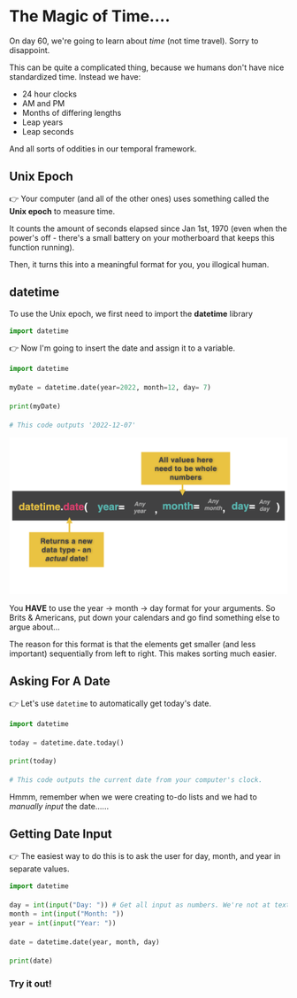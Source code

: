 # The Magic of Time....

On day 60, we're going to learn about *time* (not time travel). Sorry to disappoint.

This can be quite a complicated thing, because we humans don't have nice standardized time.  Instead we have:
- 24 hour clocks
- AM and PM
- Months of differing lengths
- Leap years
- Leap seconds

And all sorts of oddities in our temporal framework.  

## Unix Epoch

👉 Your computer (and all of the other ones) uses something called the **Unix epoch** to measure time.

It counts the amount of seconds elapsed since Jan 1st, 1970 (even when the power's off - there's a small battery on your motherboard that keeps this function running).  

Then, it turns this into a meaningful format for you, you illogical human.

## datetime

To use the Unix epoch, we first need to import the **datetime** library


```python
import datetime
```

👉 Now I'm going to insert the date and assign it to a variable.

```python
import datetime

myDate = datetime.date(year=2022, month=12, day= 7)

print(myDate)

# This code outputs '2022-12-07'
```

![](resources/day60.001.png)

You **HAVE** to use the year -> month -> day format for your arguments.  So Brits & Americans, put down your calendars and go find something else to argue about...

The reason for this format is that the elements get smaller (and less important) sequentially from left to right.  This makes sorting much easier.  

## Asking For A Date


👉 Let's use `datetime` to automatically get today's date.

```python
import datetime

today = datetime.date.today()

print(today)

# This code outputs the current date from your computer's clock.
```
Hmmm, remember when we were creating to-do lists and we had to *manually input* the date......

## Getting Date Input

👉 The easiest way to do this is to ask the user for day, month, and year in separate values.

```python
import datetime

day = int(input("Day: ")) # Get all input as numbers. We're not at text input for months yet.
month = int(input("Month: "))
year = int(input("Year: "))

date = datetime.date(year, month, day)

print(date)
```
### Try it out!